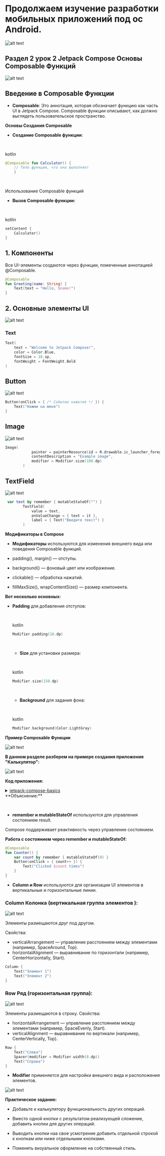 
# Продолжаем изучение разработки мобильных приложений под ос Android.

![alt text](img/composable.gif)

## Раздел 2 урок 2 Jetpack Compose Основы Composable Функций

![alt text](img/image-15.png)

## Введение в Composable Функции

*   **Composable**: Это аннотация, которая обозначает функцию как часть UI в Jetpack Compose. Composable функции описывают, как должно выглядеть пользовательское пространство.

**Основы Создания Composable**

*   **Создание Composable функции:**

  
 

kotlin

```kotlin
@Composable fun Calculator() {
    // Тело функции, что она выполняет
    }
```

  
 

Использование Composable функций

*   **Вызов Composable функции:**

  
 

kotlin

```kotlin
setContent {
    Calculator()
}
```

## 1. Компоненты
Все UI-элементы создаются через функции, помеченные аннотацией @Composable.

```kotlin
@Composable
fun Greeting(name: String) {
    Text(text = "Hello, $name!")
}
```

## 2. Основные элементы UI

![alt text](img/image-16.png)

### Text
```kotlin
Text(
    text = "Welcome to Jetpack Compose!",
    color = Color.Blue,
    fontSize = 18.sp,
    fontWeight = FontWeight.Bold
)
```
## Button

![alt text](img/image-17.png)

```kotlin
Button(onClick = { /* Событие нажатия */ }) {
    Text("Нажми на меня")
}
```
## Image

![alt text](img/image-18.png)

```kotlin
Image(
            painter = painterResource(id = R.drawable.ic_launcher_foreground),
            contentDescription = "Example image",
            modifier = Modifier.size(100.dp)
        )
```

## TextField

![alt text](img/image-19.png)

```kotlin
 var text by remember { mutableStateOf("") }
        TextField(
            value = text,
            onValueChange = { text = it },
            label = { Text("Введите текст") }
        )

```


**Модификаторы в Compose**

*   **Модификаторы** используются для изменения внешнего вида или поведения Composable функций. 

*  padding(), margin() — отступы.
*  background() — фоновый цвет или изображение.
*  clickable() — обработка нажатий.
*  fillMaxSize(), wrapContentSize() — размер компонента.


**Вот несколько основных:**
    
      

    
*   **Padding** для добавления отступов:
    
      
     
    
    kotlin
    
    ```kotlin
    Modifier.padding(16.dp)
    ```
    
      
     
    
    *   **Size** для установки размера:
    
      
     
    
    kotlin
    
    ```kotlin
    Modifier.size(150.dp)
    ```
    
      
     
    
    *   **Background** для задания фона:
    
      
     
    
    kotlin
    
    ```kotlin
    Modifier.background(Color.LightGray)
    ```
    

**Пример Composable Функции**

![alt text](img/Calculator.jpg)

**В данном разделе разберем на примере создания приложения "Калькулятор":**

![alt text](img/image-23.png)

**Код приложения:**

<details><summary><a href="https://developer.android.com/codelabs/jetpack-compose-basics">jetpack-compose-basics</a></summary>

```kotlin

package com.androidlesson.calculator

import android.os.Bundle
import androidx.activity.ComponentActivity
import androidx.activity.compose.setContent
import androidx.compose.foundation.BorderStroke
import androidx.compose.foundation.background
import androidx.compose.foundation.layout.*
import androidx.compose.foundation.shape.RoundedCornerShape
import androidx.compose.foundation.text.KeyboardOptions
import androidx.compose.material3.*
import androidx.compose.runtime.*
import androidx.compose.ui.Modifier
import androidx.compose.ui.graphics.Color
import androidx.compose.ui.text.font.FontWeight
import androidx.compose.ui.tooling.preview.Preview
import androidx.compose.ui.unit.dp
import androidx.compose.ui.unit.sp
import com.androidlesson.calculator.ui.theme.CalculatorTheme
import androidx.compose.ui.text.input.KeyboardType
import androidx.compose.ui.focus.FocusRequester
import androidx.compose.ui.focus.focusRequester
import androidx.compose.ui.focus.onFocusChanged

/**
 * Главная активность, которая устанавливает содержимое экрана на Calculator composable.
 * @see <a href="https://developer.android.com/reference/android/app/Activity">Activity</a>
 */
class MainActivity : ComponentActivity() {
    /**
     * Вызывается при запуске активности. Устанавливает содержимое экрана на Calculator composable.
     * @param savedInstanceState Если активность перезапускается после предыдущего завершения, то этот Bundle содержит данные, которые она в последний раз предоставила в onSaveInstanceState(Bundle).
     * @see <a href="https://developer.android.com/reference/android/app/Activity#onCreate(android.os.Bundle)">onCreate</a>
     */
    override fun onCreate(savedInstanceState: Bundle?) {
        super.onCreate(savedInstanceState)
        setContent {
            // Устанавливаем тему и содержимое приложения
            CalculatorTheme {
                Calculator()
            }
        }
    }
}

/**
 * Composable функция, представляющая простой интерфейс калькулятора.
 * @see <a href="https://developer.android.com/jetpack/compose/composables">Composable</a>
 */
@Composable
fun Calculator() {
    // Переменные состояния для ввода чисел и результата
    var number1 by remember { mutableStateOf("") }
    var number2 by remember { mutableStateOf("") }
    var result by remember { mutableStateOf("") }
    var isNumber1Focused by remember { mutableStateOf(true) }

    val focusRequester1 = remember { FocusRequester() }
    val focusRequester2 = remember { FocusRequester() }

    // Колонка для размещения элементов интерфейса калькулятора
    Column(
        modifier = Modifier
            .fillMaxSize() // Заполняет всю доступную высоту и ширину
            .background(Color(0xFFFDF3EF)) // Устанавливаем цвет фона
            .padding(16.dp) // Добавляем отступы вокруг колонки
    ) {
        // Поле ввода для первого числа
        TextField(
            value = number1,
            onValueChange = { number1 = it },
            label = { Text("Число 1", color = Color.White) }, // Метка для поля ввода
            modifier = Modifier
                .fillMaxWidth() // Поле ввода занимает всю ширину родителя
                .padding(bottom = 8.dp) // Добавляем отступ снизу
                .focusRequester(focusRequester1)
                .onFocusChanged { isNumber1Focused = it.isFocused },
            keyboardOptions = KeyboardOptions.Default.copy(keyboardType = KeyboardType.Number) // Устанавливаем тип клавиатуры на числовой
        )
        // Поле ввода для второго числа
        TextField(
            value = number2,
            onValueChange = { number2 = it },
            label = { Text("Число 2", color = Color.White) }, // Метка для поля ввода
            modifier = Modifier
                .fillMaxWidth() // Поле ввода занимает всю ширину родителя
                .padding(bottom = 8.dp) // Добавляем отступ снизу
                .focusRequester(focusRequester2)
                .onFocusChanged { isNumber1Focused = !it.isFocused },
            keyboardOptions = KeyboardOptions.Default.copy(keyboardType = KeyboardType.Number) // Устанавливаем тип клавиатуры на числовой
        )
        // Текст, отображающий результат
        Text(
            text = "Результат выражения: $result",
            color = Color(0xFFEAA060),
            fontSize = 24.sp, // Устанавливаем размер шрифта
            modifier = Modifier
                .fillMaxWidth() // Текст занимает всю ширину родителя
                .padding(vertical = 16.dp) // Добавляем вертикальные отступы
        )
        // Ряд кнопок для ввода чисел
        Row(
            modifier = Modifier.fillMaxWidth(), // Заполняет всю ширину
            horizontalArrangement = Arrangement.SpaceEvenly // Равномерное распределение кнопок
        ) {
            Column {
                Row {
                    CalculatorButton(symbol = "1") { if (isNumber1Focused) number1 += "1" else number2 += "1" }
                    CalculatorButton(symbol = "2") { if (isNumber1Focused) number1 += "2" else number2 += "2" }
                    CalculatorButton(symbol = "3") { if (isNumber1Focused) number1 += "3" else number2 += "3" }
                }
                Row {
                    CalculatorButton(symbol = "4") { if (isNumber1Focused) number1 += "4" else number2 += "4" }
                    CalculatorButton(symbol = "5") { if (isNumber1Focused) number1 += "5" else number2 += "5" }
                    CalculatorButton(symbol = "6") { if (isNumber1Focused) number1 += "6" else number2 += "6" }
                }
                Row {
                    CalculatorButton(symbol = "7") { if (isNumber1Focused) number1 += "7" else number2 += "7" }
                    CalculatorButton(symbol = "8") { if (isNumber1Focused) number1 += "8" else number2 += "8" }
                    CalculatorButton(symbol = "9") { if (isNumber1Focused) number1 += "9" else number2 += "9" }
                }
            }
        }
        // Пробел для разделения элементов интерфейса
        Spacer(modifier = Modifier.height(32.dp)) // Добавляем пространство между элементами
        // Кнопка для выполнения операции сложения
        Button(
            onClick = {
                // Преобразуем строки ввода в целые числа и вычисляем результат
                val num1 = number1.toIntOrNull() ?: 0
                val num2 = number2.toIntOrNull() ?: 0
                result = (num1 + num2).toString() // Обновляем результат
            },
            modifier = Modifier.fillMaxWidth(), // Кнопка занимает всю ширину родителя
            colors = ButtonDefaults.buttonColors(containerColor = Color(0xFFEAA060)) // Устанавливаем цвет кнопки
        ) {
            Text("выполнить", fontSize = 24.sp) // Текст на кнопке
        }
    }
}

/**
 * Composable функция для кнопки калькулятора.
 * @param symbol Символ, отображаемый на кнопке.
 * @param onClick Действие, выполняемое при нажатии на кнопку.
 * @see <a href="https://developer.android.com/jetpack/compose/composables">Button</a>
 */
@Composable
fun CalculatorButton(symbol: String, onClick: () -> Unit) {
    Button(
        onClick = onClick,
        modifier = Modifier
            .size(80.dp) // Размер кнопки
            .padding(4.dp), // Отступы вокруг кнопки
        colors = ButtonDefaults.buttonColors(containerColor = Color(0xFFEAA060), contentColor = Color.Black), // Устанавливаем цвет кнопки
        shape = RoundedCornerShape(8.dp), // Устанавливаем форму кнопки
        border = BorderStroke(2.dp, Color.DarkGray), // Устанавливаем границу кнопки
        elevation = ButtonDefaults.elevatedButtonElevation(defaultElevation = 8.dp) // Устанавливаем тень кнопки
    ) {
        Text(
            text = symbol,
            fontSize = 24.sp, // Размер шрифта
            fontWeight = FontWeight.Bold // Жирный шрифт
        )
    }
}

/**
 * Функция предпросмотра для Calculator composable.
 * @see <a href="https://developer.android.com/develop/ui/compose/tooling/previews">Preview</a>
 */
@Preview(showBackground = true)
@Composable
fun CalculatorPreview() {
    CalculatorTheme {
        Calculator()
    }
}
```
</details>
**Объяснение:**

  
 

*   **remember и mutableStateOf** используются для управления состоянием result.

Compose поддерживает реактивность через управление состоянием.

**Работа с состоянием через remember и mutableStateOf:**


```kotlin 
@Composable
fun Counter() {
    var count by remember { mutableStateOf(0) }
    Button(onClick = { count++ }) {
        Text("Clicked $count times")
    }
}

```

*   **Column и Row** используются для организации UI элементов в вертикальные и горизонтальные линии.

### Column Колонка (вертикальная группа элементов ):

![alt text](img/image-20.png)

Элементы размещаются друг под другом.

Свойства:
* verticalArrangement — управление расстоянием между элементами (например, SpaceAround, Top).
* horizontalAlignment — выравнивание по горизонтали (например, CenterHorizontally, Start).



```kotlin
Column {
    Text("Элемент 1")
    Text("Элемент 2")
}

```

### Row Ряд (горизонтальная группа):

![alt text](img/image-21.png)

Элементы размещаются в строку.
Свойства:
* horizontalArrangement — управление расстоянием между элементами (например, SpaceEvenly, Start).
* verticalAlignment — выравнивание по вертикали (например, CenterVertically, Top).



```kotlin
Row {
    Text("Слева")
    Spacer(modifier = Modifier.width(8.dp))
    Text("Справа")
}


```

*   **Modifier** применяется для настройки внешнего вида и расположения элементов.

![alt text](img/image-24.png)

**Практическое задание:**


*  Добавьте к калькулятору функциональность других операций. 

*  Вместо одной кнопки с результатом реализующей сложение, добавить кнопки для других операций. 

*  Выводить кнопки наа свое усмотрение добавить отдельной строкой к кнопкам или ниже отдельными кнопками.

*  Поменять визуальное оформление на собственный стиль.
